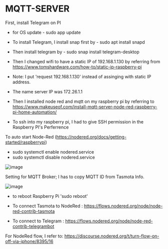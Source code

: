 # MQTT-SERVER

First, install Telegram on PI

- for OS update - sudo app update
- To install Telegram, I install snap first by - sudo apt install snapd
- Then install telegram by - sudo snap install telegram-desktop
- Then I changed wifi to have a static IP of 192.168.1.130 by referring from https://www.tomshardware.com/how-to/static-ip-raspberry-pi
- Note: I put 'request 192.168.1.130' instead of assinging with static IP address.
- The name server IP was 172.26.1.1

- Then I installed node red and mqtt on my raspberry pi by referring to https://www.makeuseof.com/install-mqtt-server-node-red-raspberry-pi-home-automation/
- To ssh into my raspberry pi, I had to give SSH permission in the Raspberry PI's Perferrence

To auto start Node-Red (https://nodered.org/docs/getting-started/raspberrypi)

- sudo systemctl enable nodered.service
- sudo systemctl disable nodered.service

![image](https://user-images.githubusercontent.com/16104631/201664807-cf14e56d-4e08-4aef-8d28-63dc83d4e1cb.png)

Setting for MQTT Broker; I has to copy MQTT ID from Tasmota Info.

![image](https://user-images.githubusercontent.com/16104631/202504108-1c066da7-9491-4b56-a9c5-46282d4e6646.png)


- to reboot Raspberry Pi 'sudo reboot'

- To connect Tasmota to NodeRed : https://flows.nodered.org/node/node-red-contrib-tasmota
- To connect to Telegram : https://flows.nodered.org/node/node-red-contrib-telegrambot

For NodeRed flow, I refer to: https://discourse.nodered.org/t/turn-flow-on-off-via-iphone/8395/16
